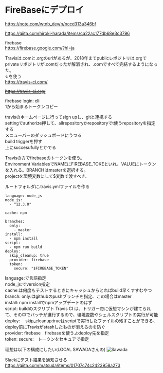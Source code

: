 # FireBaseにデプロイ  

https://note.com/wtnb_dev/n/nccd313a346bf  

https://qiita.com/hiroki-harada/items/ca22ac177db68e3c3796  

firebase  
https://firebase.google.com/?hl=ja  

Travisは.comと.orgのurlがあるが、2018年までpublicレポジトリは.orgでprivateリポジトリが.comだったが解消され、.comですべて完結するようになった。  
↓を使う  
https://travis-ci.com/

~~https://travis-ci.org/~~  



firebase login: cli  
1から始まるトークンコピー  

travisのホームページに行ってsign upし、gitと連携する  
settingでauthorize押して、allrepositoryかrepositoryでt使うrepositoryを指定する  
メニューバーのダッシュボードにうつる  
build triggerを押す  
上にsuccesufullyとかでる  

Travisの方でfirebaseのトークンを使う。  
Environment VariablesでNAMEにFIREBASE_TOKEといれ、VALUEにトークンを入れる。BRANCHはmasterを選択する。  
projectを環境変数にして$変数で渡すべき、

ルートフォルダに.travis.ymlファイルを作る  
```
language: node_js
node_js:
  - "12.3.0"

cache: npm

branches:
  only:
    - master
install: 
  - npm install
script:
  - npm run build
deploy:
  skip_cleanup: true
  provider: firebase
  token:
    secure: "$FIREBASE_TOKEN"
```  

language:で言語指定  
node_js:でversion指定  
cache:は何度もテストするときにキャッシュからとればbuild早くすすむやつ  
branch:
  only:はgithubのpushブランチを指定、この場合はmaster  
install: npm installでnpmアップデートのはず  
script: buildのスクリプト Travis CI は、トリガー毎に仮想マシンが建てられて、その中でバッチが進行するので、環境変数やシェルスクリプトの実行が可能  
deploy: 
　skip_cleanup:trueはscriptで実行したファイルの残すことができる、deploy前にTravisがstashしたものが消えるのを防ぐ  
  provider: firebase　firebaseを使うよdeploy先を指定  
  token:
    secure:　トークンをセキュアで指定  
    
 
 理想は以下の構成にしたい(LOCAL SAWADAさんの)
 ![Sawada](https://user-images.githubusercontent.com/44164993/89112860-61dfbf80-d4a4-11ea-8211-3cd19563833d.png)

    
 Slackにテスト結果を通知させる  
 https://qiita.com/matsuda/items/01707c74c2423958a273  
 

  

